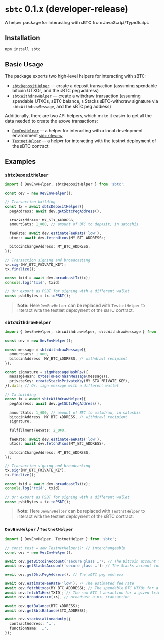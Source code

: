# `sbtc` 0.1.x (developer-release)

A helper package for interacting with sBTC from JavaScript/TypeScript.

## Installation

```bash
npm install sbtc
```

## Basic Usage

The package exports two high-level helpers for interacting with sBTC:

- [`sbtcDepositHelper`](#sbtcdeposithelper) — create a deposit transaction (assuming spendable bitcoin UTXOs, and the sBTC peg address)
- [`sbtcWithdrawHelper`](#sbtcwithdrawhelper) — create a withdraw transaction (assuming spendable UTXOs, sBTC balance, a Stacks sBTC-withdraw signature via `sbtcWithdrawMessage`, and the sBTC peg address)

Additionally, there are two API helpers, which make it easier to get all the data needed to create the above transactions:

- [`DevEnvHelper`](#devenvhelper--testnethelper) — a helper for interacting with a local development environment [`sbtc/devenv`](https://github.com/stacks-network/sbtc/tree/main/devenv)
- [`TestnetHelper`](#devenvhelper--testnethelper) — a helper for interacting with the testnet deployment of the sBTC contract

## Examples

### `sbtcDepositHelper`

```typescript
import { DevEnvHelper, sbtcDepositHelper } from 'sbtc';

const dev = new DevEnvHelper();

// Transaction building
const tx = await sbtcDepositHelper({
  pegAddress: await dev.getSbtcPegAddress(),

  stacksAddress: MY_STX_ADDRESS,
  amountSats: 1_000, // amount of BTC to deposit, in satoshis

  feeRate: await dev.estimateFeeRate('low'),
  utxos: await dev.fetchUtxos(MY_BTC_ADDRESS);

  bitcoinChangeAddress: MY_BTC_ADDRESS,
});

// Transaction signing and broadcasting
tx.sign(MY_BTC_PRIVATE_KEY);
tx.finalize();

const txid = await dev.broadcastTx(tx);
console.log('txid', txid)

// Or: export as PSBT for signing with a different wallet
const psbtBytes = tx.toPSBT();
```

> **Note:** Here `DevEnvHelper` can be replaced with `TestnetHelper` to interact with the testnet deployment of the sBTC contract.

### `sbtcWithdrawHelper`

```typescript
import { DevEnvHelper, sbtcWithdrawHelper, sbtcWithdrawMessage } from 'sbtc';

const dev = new DevEnvHelper();

const message = sbtcWithdrawMessage({
  amountSats: 1_000,
  bitcoinAddress: MY_BTC_ADDRESS, // withdrawl recipient
});

const signature = signMessageHashRsv({
  messageHash: bytesToHex(hashMessage(message)),
  privateKey: createStacksPrivateKey(MY_STX_PRIVATE_KEY),
}).data; // Or: sign message with a different wallet

// Tx building
const tx = await sbtcWithdrawHelper({
  pegAddress: await dev.getSbtcPegAddress(),

  amountSats: 1_000, // amount of BTC to withdraw, in satoshis
  bitcoinAddress: MY_BTC_ADDRESS, // withdrawl recipient
  signature,

  fulfillmentFeeSats: 2_000,

  feeRate: await dev.estimateFeeRate('low'),
  utxos: await dev.fetchUtxos(MY_BTC_ADDRESS),

  bitcoinChangeAddress: MY_BTC_ADDRESS,
});

// Transaction signing and broadcasting
tx.sign(MY_BTC_PRIVATE_KEY);
tx.finalize();

const txid = await dev.broadcastTx(tx);
console.log('txid', txid);

// Or: export as PSBT for signing with a different wallet
const psbtBytes = tx.toPSBT();
```

> **Note:** Here `DevEnvHelper` can be replaced with `TestnetHelper` to interact with the testnet deployment of the sBTC contract.

### `DevEnvHelper` / `TestnetHelper`

```typescript
import { DevEnvHelper, TestnetHelper } from 'sbtc';

// const test = new TestnetHelper(); // interchangeable
const dev = new DevEnvHelper();

await dev.getBitcoinAccount('secure glass …'); // The Bitcoin account for a given seed phrase
await dev.getStacksAccount('secure glass …'); // The Stacks account for a given seed phrase

await dev.getSbtcPegAddress(); // The sBTC peg address

await dev.estimateFeeRate('low'); // The estimated fee rate
await dev.fetchUtxos(MY_BTC_ADDRESS); // The spendable BTC UTXOs for a given address
await dev.fetchTxHex(TXID); // The raw BTC transaction for a given txid
await dev.broadcastTx(TX); // Broadcast a BTC transaction

await dev.getBalance(BTC_ADDRESS);
await dev.getSbtcBalance(STX_ADDRESS);

await dev.stacksCallReadOnly({
  contractAddress: '…',
  functionName: '…',
});
```
